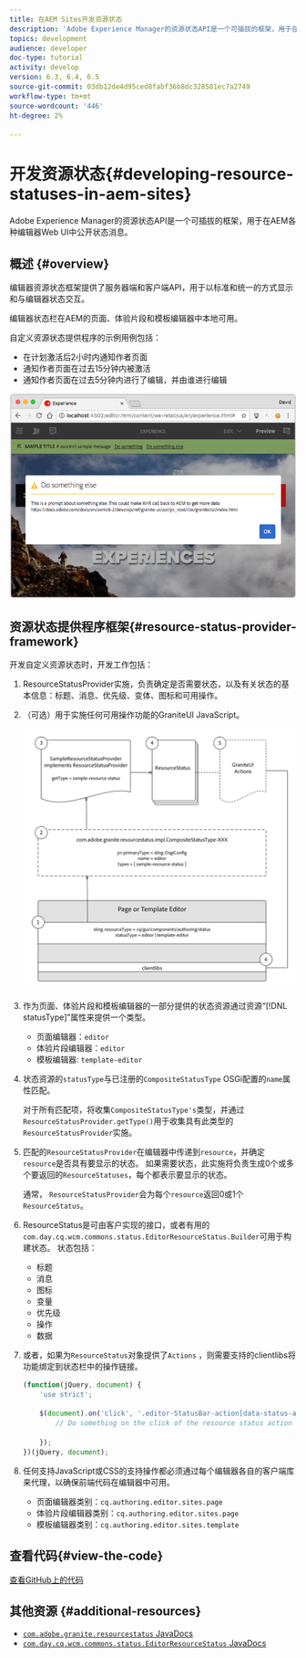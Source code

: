 ```yaml
---
title: 在AEM Sites开发资源状态
description: 'Adobe Experience Manager的资源状态API是一个可插拔的框架，用于在AEM各种编辑器Web UI中公开状态消息。 '
topics: development
audience: developer
doc-type: tutorial
activity: develop
version: 6.3, 6.4, 6.5
source-git-commit: 03db12de4d95ced8fabf36b8dc328581ec7a2749
workflow-type: tm+mt
source-wordcount: '446'
ht-degree: 2%

---
```



# 开发资源状态{#developing-resource-statuses-in-aem-sites}

Adobe Experience Manager的资源状态API是一个可插拔的框架，用于在AEM各种编辑器Web UI中公开状态消息。

## 概述 {#overview}

编辑器资源状态框架提供了服务器端和客户端API，用于以标准和统一的方式显示和与编辑器状态交互。

编辑器状态栏在AEM的页面、体验片段和模板编辑器中本地可用。

自定义资源状态提供程序的示例用例包括：

* 在计划激活后2小时内通知作者页面
* 通知作者页面在过去15分钟内被激活
* 通知作者页面在过去5分钟内进行了编辑，并由谁进行编辑

![AEM编辑器资源状态概述](assets/sample-editor-resource-status-screenshot.png)

## 资源状态提供程序框架{#resource-status-provider-framework}

开发自定义资源状态时，开发工作包括：

1. ResourceStatusProvider实施，负责确定是否需要状态，以及有关状态的基本信息：标题、消息、优先级、变体、图标和可用操作。
2. （可选）用于实施任何可用操作功能的GraniteUI JavaScript。

   ![资源状态架构](assets/sample-editor-resource-status-application-architecture.png)

3. 作为页面、体验片段和模板编辑器的一部分提供的状态资源通过资源“[!DNL statusType]”属性来提供一个类型。

   * 页面编辑器：`editor`
   * 体验片段编辑器：`editor`
   * 模板编辑器: `template-editor`

4. 状态资源的`statusType`与已注册的`CompositeStatusType` OSGi配置的`name`属性匹配。

   对于所有匹配项，将收集`CompositeStatusType's`类型，并通过`ResourceStatusProvider.getType()`用于收集具有此类型的`ResourceStatusProvider`实施。

5. 匹配的`ResourceStatusProvider`在编辑器中传递到`resource`，并确定`resource`是否具有要显示的状态。 如果需要状态，此实施将负责生成0个或多个要返回的`ResourceStatuses`，每个都表示要显示的状态。

   通常， `ResourceStatusProvider`会为每个`resource`返回0或1个`ResourceStatus`。

6. ResourceStatus是可由客户实现的接口，或者有用的`com.day.cq.wcm.commons.status.EditorResourceStatus.Builder`可用于构建状态。 状态包括：

   * 标题
   * 消息
   * 图标
   * 变量
   * 优先级
   * 操作
   * 数据

7. 或者，如果为`ResourceStatus`对象提供了`Actions` ，则需要支持的clientlibs将功能绑定到状态栏中的操作链接。

   ```js
   (function(jQuery, document) {
       'use strict';
   
       $(document).on('click', '.editor-StatusBar-action[data-status-action-id="do-something"]', function () {
           // Do something on the click of the resource status action
   
       });
   })(jQuery, document);
   ```

8. 任何支持JavaScript或CSS的支持操作都必须通过每个编辑器各自的客户端库来代理，以确保前端代码在编辑器中可用。

   * 页面编辑器类别：`cq.authoring.editor.sites.page`
   * 体验片段编辑器类别：`cq.authoring.editor.sites.page`
   * 模板编辑器类别：`cq.authoring.editor.sites.template`

## 查看代码{#view-the-code}

[查看GitHub上的代码](https://github.com/Adobe-Consulting-Services/acs-aem-samples/tree/master/bundle/src/main/java/com/adobe/acs/samples/resourcestatus/impl/SampleEditorResourceStatusProvider.java)

## 其他资源 {#additional-resources}

* [`com.adobe.granite.resourcestatus` JavaDocs](https://helpx.adobe.com/experience-manager/6-5/sites/developing/using/reference-materials/javadoc/com/adobe/granite/resourcestatus/package-summary.html)
* [`com.day.cq.wcm.commons.status.EditorResourceStatus` JavaDocs](https://helpx.adobe.com/experience-manager/6-5/sites/developing/using/reference-materials/javadoc/com/day/cq/wcm/commons/status/EditorResourceStatus.html)
